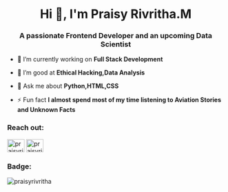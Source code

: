 <h1 align="center">Hi 👋, I'm Praisy Rivritha.M</h1>
<h3 align="center">A passionate Frontend Developer and an upcoming Data Scientist</h3>

- 🔭 I’m currently working on **Full Stack Development**

- 🌱 I’m good at **Ethical Hacking,Data Analysis**

- 💬 Ask me about **Python,HTML,CSS**

- ⚡ Fun fact **I almost spend most of my time listening to Aviation Stories and Unknown Facts**

<h3 align="left">Reach out:</h3>
<p align="left">
<a href="https://www.linkedin.com/in/praisy-rivritha-m-585279225/" target="blank"><img align="center" src="https://raw.githubusercontent.com/rahuldkjain/github-profile-readme-generator/master/src/images/icons/Social/linked-in-alt.svg" alt="praisyrivritha.m" height="30" width="40" /></a>
<a href="https://www.hackerrank.com/praisyrivritha_m" target="blank"><img align="center" src="https://raw.githubusercontent.com/rahuldkjain/github-profile-readme-generator/master/src/images/icons/Social/hackerrank.svg" alt="praisyrivritha_m" height="30" width="40" /></a>
</p>
<h3 align="left">Badge:</h3>
<p><img align="center" src="https://github-readme-streak-stats.herokuapp.com/?user=praisyrivritha&" alt="praisyrivritha" /></p>

